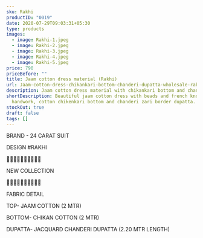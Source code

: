 ```yaml
---
sku: Rakhi
productID: "0019"
date: 2020-07-29T09:03:31+05:30
type: products
images:
  - image: Rakhi-1.jpeg
  - image: Rakhi-2.jpeg
  - image: Rakhi-3.jpeg
  - image: Rakhi-4.jpeg
  - image: Rakhi-5.jpeg
price: 790
priceBefore: ""
title: Jaam cotton dress material (Rakhi)
url: Jaam-cotton-dress-chikankari-bottom-chanderi-dupatta-wholesale-rakhi
description: Jaam cotton dress material with chikankari bottom and chanderi dupatta
shortDescription: Beautiful jaam cotton dress with beads and french knot
  handwork, cotton chikenkari bottom and chanderi zari border dupatta.
stockOut: true
draft: false
tags: []
---
```

BRAND - 24 CARAT SUIT

DESIGN #RAKHI

💐💐💐💐💐💐💐💐💐💐

NEW COLLECTION

🌷🌷🌷🌷🌷🌷🌷🌷🌷🌷

FABRIC DETAIL

TOP- JAAM COTTON (2 MTR)

BOTTOM- CHIKAN COTTON (2 MTR)

DUPATTA- JACQUARD CHANDERI DUPATTA (2.20 MTR LENGTH)